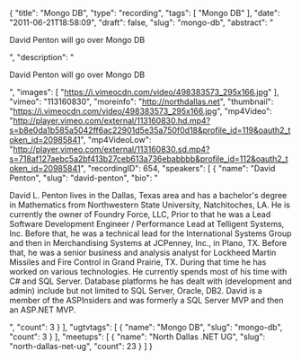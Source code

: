 {
  "title": "Mongo DB",
  "type": "recording",
  "tags": [
    "Mongo DB"
  ],
  "date": "2011-06-21T18:58:09",
  "draft": false,
  "slug": "mongo-db",
  "abstract": "<p>David Penton will go over Mongo DB</p>",
  "description": "<p>David Penton will go over Mongo DB</p>",
  "images": [
    "https://i.vimeocdn.com/video/498383573_295x166.jpg"
  ],
  "vimeo": "113160830",
  "moreinfo": "http://northdallas.net",
  "thumbnail": "https://i.vimeocdn.com/video/498383573_295x166.jpg",
  "mp4Video": "http://player.vimeo.com/external/113160830.hd.mp4?s=b8e0da1b585a5042ff6ac22901d5e35a750f0d18&profile_id=119&oauth2_token_id=20985841",
  "mp4VideoLow": "http://player.vimeo.com/external/113160830.sd.mp4?s=718af127aebc5a2bf413b27ceb613a736ebabbbb&profile_id=112&oauth2_token_id=20985841",
  "recordingID": 654,
  "speakers": [
    {
      "name": "David Penton",
      "slug": "david-penton",
      "bio": "<p>David L. Penton lives in the Dallas, Texas area and has a bachelor's degree in Mathematics from Northwestern State University, Natchitoches, LA. He is currently the owner of Foundry Force, LLC, Prior to that he was a Lead Software Development Engineer / Performance Lead at Telligent Systems, Inc. Before that, he was a technical lead for the International Systems Group and then in Merchandising Systems at JCPenney, Inc., in Plano, TX. Before that, he was a senior business and analysis analyst for Lockheed Martin Missiles and Fire Control in Grand Prairie, TX. During that time he has worked on various technologies. He currently spends most of his time with C# and SQL Server. Database platforms he has dealt with (development and admin) include but not limited to SQL Server, Oracle, DB2.  David is a member of the ASPInsiders and was formerly a SQL Server MVP and then an ASP.NET MVP.</p>",
      "count": 3
    }
  ],
  "ugtvtags": [
    {
      "name": "Mongo DB",
      "slug": "mongo-db",
      "count": 3
    }
  ],
  "meetups": [
    {
      "name": "North Dallas .NET UG",
      "slug": "north-dallas-net-ug",
      "count": 23
    }
  ]
}